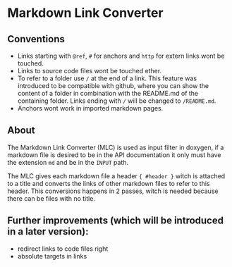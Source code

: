 # Markdown Link Converter

## Conventions

* Links starting with `@ref`, `#` for anchors and `http` for extern links
  wont be touched.
* Links to source code files wont be touched ether.
* To refer to a folder use `/` at the end of a link. This feature was introduced
  to be compatible with github, where you can show the content of a folder in
  combination with the README.md of the containing folder. Links ending with
  `/` will be changed to `/README.md`.
* Anchors wont work in imported markdown pages.

## About

The Markdown Link Converter (MLC) is used as input filter in doxygen, if a markdown
file is desired to be in the API documentation it only must have the extension
`md` and be in the `INPUT` path.

The MLC gives each markdown file a header `{ #header }` witch is attached to a title
and converts the links of other markdown files to refer to this header. This conversions
happens in 2 passes, witch is needed because there can be files with no title.


## Further improvements (which will be introduced in a later version):

* redirect links to code files right
* absolute targets in links
